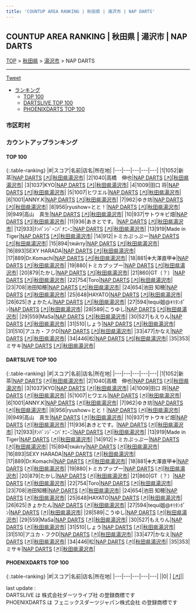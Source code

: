 ```yaml
---
title: 'COUNTUP AREA RANKING | 秋田県 | 湯沢市 | NAP DARTS'
---
```

## COUNTUP AREA RANKING | 秋田県 | 湯沢市 | NAP DARTS

[TOP](/darts/rank/) > [秋田県](/darts/rank/秋田県/) > [湯沢市](/darts/rank/秋田県/湯沢市/) > NAP DARTS

___

<a href="https://twitter.com/share?ref_src=twsrc%5Etfw" data-text="COUNTUP AREA RANKING | 秋田県湯沢市NAP DARTS" class="twitter-share-button" data-hashtags="DARTSLIVE,PHOENIXDARTS,darts,ダーツ" data-show-count="false">Tweet</a>

* [ランキング](#カウントアップランキング)
    * [TOP 100](#top-100)
    * [DARTSLIVE TOP 100](#dartslive-top-100)
    * [PHOENIXDARTS TOP 100](#phoenixdarts-top-100)

### 市区町村

<ul>

</ul>

### カウントアップランキング

#### TOP 100



{:.table-ranking}
|#|スコア|名前|店名|所在地|
|---|---|---|---|---|
|1|1052|<span class="rank-name-dl">新茶</span>|<a href="/darts/rank/shops/8ea79eb74c854d7d0d9b047a20a7ba1e.html">NAP DARTS</a> <a href="https://search.dartslive.com/jp/shop/8ea79eb74c854d7d0d9b047a20a7ba1e">[↗]</a>|<a href="/darts/rank/秋田県/湯沢市">秋田県湯沢市</a>|
|2|1040|<span class="rank-name-dl">高橋　伸也</span>|<a href="/darts/rank/shops/8ea79eb74c854d7d0d9b047a20a7ba1e.html">NAP DARTS</a> <a href="https://search.dartslive.com/jp/shop/8ea79eb74c854d7d0d9b047a20a7ba1e">[↗]</a>|<a href="/darts/rank/秋田県/湯沢市">秋田県湯沢市</a>|
|3|1037|<span class="rank-name-dl">KYO</span>|<a href="/darts/rank/shops/8ea79eb74c854d7d0d9b047a20a7ba1e.html">NAP DARTS</a> <a href="https://search.dartslive.com/jp/shop/8ea79eb74c854d7d0d9b047a20a7ba1e">[↗]</a>|<a href="/darts/rank/秋田県/湯沢市">秋田県湯沢市</a>|
|4|1009|<span class="rank-name-dl">田口 将</span>|<a href="/darts/rank/shops/8ea79eb74c854d7d0d9b047a20a7ba1e.html">NAP DARTS</a> <a href="https://search.dartslive.com/jp/shop/8ea79eb74c854d7d0d9b047a20a7ba1e">[↗]</a>|<a href="/darts/rank/秋田県/湯沢市">秋田県湯沢市</a>|
|5|1007|<span class="rank-name-dl">ヒワエル</span>|<a href="/darts/rank/shops/8ea79eb74c854d7d0d9b047a20a7ba1e.html">NAP DARTS</a> <a href="https://search.dartslive.com/jp/shop/8ea79eb74c854d7d0d9b047a20a7ba1e">[↗]</a>|<a href="/darts/rank/秋田県/湯沢市">秋田県湯沢市</a>|
|6|1001|<span class="rank-name-dl">ANNY.K</span>|<a href="/darts/rank/shops/8ea79eb74c854d7d0d9b047a20a7ba1e.html">NAP DARTS</a> <a href="https://search.dartslive.com/jp/shop/8ea79eb74c854d7d0d9b047a20a7ba1e">[↗]</a>|<a href="/darts/rank/秋田県/湯沢市">秋田県湯沢市</a>|
|7|962|<span class="rank-name-dl">ゆき坊</span>|<a href="/darts/rank/shops/8ea79eb74c854d7d0d9b047a20a7ba1e.html">NAP DARTS</a> <a href="https://search.dartslive.com/jp/shop/8ea79eb74c854d7d0d9b047a20a7ba1e">[↗]</a>|<a href="/darts/rank/秋田県/湯沢市">秋田県湯沢市</a>|
|8|956|<span class="rank-name-dl">ryushow=とと！</span>|<a href="/darts/rank/shops/8ea79eb74c854d7d0d9b047a20a7ba1e.html">NAP DARTS</a> <a href="https://search.dartslive.com/jp/shop/8ea79eb74c854d7d0d9b047a20a7ba1e">[↗]</a>|<a href="/darts/rank/秋田県/湯沢市">秋田県湯沢市</a>|
|9|949|<span class="rank-name-dl">高山　真生</span>|<a href="/darts/rank/shops/8ea79eb74c854d7d0d9b047a20a7ba1e.html">NAP DARTS</a> <a href="https://search.dartslive.com/jp/shop/8ea79eb74c854d7d0d9b047a20a7ba1e">[↗]</a>|<a href="/darts/rank/秋田県/湯沢市">秋田県湯沢市</a>|
|10|937|<span class="rank-name-dl">サトウキビ畑</span>|<a href="/darts/rank/shops/8ea79eb74c854d7d0d9b047a20a7ba1e.html">NAP DARTS</a> <a href="https://search.dartslive.com/jp/shop/8ea79eb74c854d7d0d9b047a20a7ba1e">[↗]</a>|<a href="/darts/rank/秋田県/湯沢市">秋田県湯沢市</a>|
|11|936|<span class="rank-name-dl">あきとです。</span>|<a href="/darts/rank/shops/8ea79eb74c854d7d0d9b047a20a7ba1e.html">NAP DARTS</a> <a href="https://search.dartslive.com/jp/shop/8ea79eb74c854d7d0d9b047a20a7ba1e">[↗]</a>|<a href="/darts/rank/秋田県/湯沢市">秋田県湯沢市</a>|
|12|933|<span class="rank-name-dl">ﾁﾝﾊﾟﾝｼﾞｰﾆﾊﾞﾅﾆｰﾆ</span>|<a href="/darts/rank/shops/8ea79eb74c854d7d0d9b047a20a7ba1e.html">NAP DARTS</a> <a href="https://search.dartslive.com/jp/shop/8ea79eb74c854d7d0d9b047a20a7ba1e">[↗]</a>|<a href="/darts/rank/秋田県/湯沢市">秋田県湯沢市</a>|
|13|919|<span class="rank-name-dl">Made in Tiger</span>|<a href="/darts/rank/shops/8ea79eb74c854d7d0d9b047a20a7ba1e.html">NAP DARTS</a> <a href="https://search.dartslive.com/jp/shop/8ea79eb74c854d7d0d9b047a20a7ba1e">[↗]</a>|<a href="/darts/rank/秋田県/湯沢市">秋田県湯沢市</a>|
|14|912|<span class="rank-name-dl">トミカぷっぷー</span>|<a href="/darts/rank/shops/8ea79eb74c854d7d0d9b047a20a7ba1e.html">NAP DARTS</a> <a href="https://search.dartslive.com/jp/shop/8ea79eb74c854d7d0d9b047a20a7ba1e">[↗]</a>|<a href="/darts/rank/秋田県/湯沢市">秋田県湯沢市</a>|
|15|894|<span class="rank-name-dl">τяιйιτу</span>|<a href="/darts/rank/shops/8ea79eb74c854d7d0d9b047a20a7ba1e.html">NAP DARTS</a> <a href="https://search.dartslive.com/jp/shop/8ea79eb74c854d7d0d9b047a20a7ba1e">[↗]</a>|<a href="/darts/rank/秋田県/湯沢市">秋田県湯沢市</a>|
|16|893|<span class="rank-name-dl">SEXY HARADA</span>|<a href="/darts/rank/shops/8ea79eb74c854d7d0d9b047a20a7ba1e.html">NAP DARTS</a> <a href="https://search.dartslive.com/jp/shop/8ea79eb74c854d7d0d9b047a20a7ba1e">[↗]</a>|<a href="/darts/rank/秋田県/湯沢市">秋田県湯沢市</a>|
|17|889|<span class="rank-name-dl">Dr.Komachi</span>|<a href="/darts/rank/shops/8ea79eb74c854d7d0d9b047a20a7ba1e.html">NAP DARTS</a> <a href="https://search.dartslive.com/jp/shop/8ea79eb74c854d7d0d9b047a20a7ba1e">[↗]</a>|<a href="/darts/rank/秋田県/湯沢市">秋田県湯沢市</a>|
|18|881|<span class="rank-name-dl">✙大澤直甲✙</span>|<a href="/darts/rank/shops/8ea79eb74c854d7d0d9b047a20a7ba1e.html">NAP DARTS</a> <a href="https://search.dartslive.com/jp/shop/8ea79eb74c854d7d0d9b047a20a7ba1e">[↗]</a>|<a href="/darts/rank/秋田県/湯沢市">秋田県湯沢市</a>|
|19|880|<span class="rank-name-dl">トミカプップー</span>|<a href="/darts/rank/shops/8ea79eb74c854d7d0d9b047a20a7ba1e.html">NAP DARTS</a> <a href="https://search.dartslive.com/jp/shop/8ea79eb74c854d7d0d9b047a20a7ba1e">[↗]</a>|<a href="/darts/rank/秋田県/湯沢市">秋田県湯沢市</a>|
|20|879|<span class="rank-name-dl">たかし</span>|<a href="/darts/rank/shops/8ea79eb74c854d7d0d9b047a20a7ba1e.html">NAP DARTS</a> <a href="https://search.dartslive.com/jp/shop/8ea79eb74c854d7d0d9b047a20a7ba1e">[↗]</a>|<a href="/darts/rank/秋田県/湯沢市">秋田県湯沢市</a>|
|21|860|<span class="rank-name-dl">GT（？）</span>|<a href="/darts/rank/shops/8ea79eb74c854d7d0d9b047a20a7ba1e.html">NAP DARTS</a> <a href="https://search.dartslive.com/jp/shop/8ea79eb74c854d7d0d9b047a20a7ba1e">[↗]</a>|<a href="/darts/rank/秋田県/湯沢市">秋田県湯沢市</a>|
|22|754|<span class="rank-name-dl">Toro</span>|<a href="/darts/rank/shops/8ea79eb74c854d7d0d9b047a20a7ba1e.html">NAP DARTS</a> <a href="https://search.dartslive.com/jp/shop/8ea79eb74c854d7d0d9b047a20a7ba1e">[↗]</a>|<a href="/darts/rank/秋田県/湯沢市">秋田県湯沢市</a>|
|23|708|<span class="rank-name-dl">池田知穂</span>|<a href="/darts/rank/shops/8ea79eb74c854d7d0d9b047a20a7ba1e.html">NAP DARTS</a> <a href="https://search.dartslive.com/jp/shop/8ea79eb74c854d7d0d9b047a20a7ba1e">[↗]</a>|<a href="/darts/rank/秋田県/湯沢市">秋田県湯沢市</a>|
|24|654|<span class="rank-name-dl">池田 知穂</span>|<a href="/darts/rank/shops/8ea79eb74c854d7d0d9b047a20a7ba1e.html">NAP DARTS</a> <a href="https://search.dartslive.com/jp/shop/8ea79eb74c854d7d0d9b047a20a7ba1e">[↗]</a>|<a href="/darts/rank/秋田県/湯沢市">秋田県湯沢市</a>|
|25|648|<span class="rank-name-dl">HAYATO</span>|<a href="/darts/rank/shops/8ea79eb74c854d7d0d9b047a20a7ba1e.html">NAP DARTS</a> <a href="https://search.dartslive.com/jp/shop/8ea79eb74c854d7d0d9b047a20a7ba1e">[↗]</a>|<a href="/darts/rank/秋田県/湯沢市">秋田県湯沢市</a>|
|26|625|<span class="rank-name-dl">きょかたん</span>|<a href="/darts/rank/shops/8ea79eb74c854d7d0d9b047a20a7ba1e.html">NAP DARTS</a> <a href="https://search.dartslive.com/jp/shop/8ea79eb74c854d7d0d9b047a20a7ba1e">[↗]</a>|<a href="/darts/rank/秋田県/湯沢市">秋田県湯沢市</a>|
|27|594|<span class="rank-name-dl">tequi姐@ｷﾘﾀﾝﾎﾟﾝ</span>|<a href="/darts/rank/shops/8ea79eb74c854d7d0d9b047a20a7ba1e.html">NAP DARTS</a> <a href="https://search.dartslive.com/jp/shop/8ea79eb74c854d7d0d9b047a20a7ba1e">[↗]</a>|<a href="/darts/rank/秋田県/湯沢市">秋田県湯沢市</a>|
|28|589|<span class="rank-name-dl">こうゆし</span>|<a href="/darts/rank/shops/8ea79eb74c854d7d0d9b047a20a7ba1e.html">NAP DARTS</a> <a href="https://search.dartslive.com/jp/shop/8ea79eb74c854d7d0d9b047a20a7ba1e">[↗]</a>|<a href="/darts/rank/秋田県/湯沢市">秋田県湯沢市</a>|
|29|559|<span class="rank-name-dl">MaSa</span>|<a href="/darts/rank/shops/8ea79eb74c854d7d0d9b047a20a7ba1e.html">NAP DARTS</a> <a href="https://search.dartslive.com/jp/shop/8ea79eb74c854d7d0d9b047a20a7ba1e">[↗]</a>|<a href="/darts/rank/秋田県/湯沢市">秋田県湯沢市</a>|
|30|527|<span class="rank-name-dl">もえりん</span>|<a href="/darts/rank/shops/8ea79eb74c854d7d0d9b047a20a7ba1e.html">NAP DARTS</a> <a href="https://search.dartslive.com/jp/shop/8ea79eb74c854d7d0d9b047a20a7ba1e">[↗]</a>|<a href="/darts/rank/秋田県/湯沢市">秋田県湯沢市</a>|
|31|510|<span class="rank-name-dl">しょう</span>|<a href="/darts/rank/shops/8ea79eb74c854d7d0d9b047a20a7ba1e.html">NAP DARTS</a> <a href="https://search.dartslive.com/jp/shop/8ea79eb74c854d7d0d9b047a20a7ba1e">[↗]</a>|<a href="/darts/rank/秋田県/湯沢市">秋田県湯沢市</a>|
|31|510|<span class="rank-name-dl">アユカ・フクD</span>|<a href="/darts/rank/shops/8ea79eb74c854d7d0d9b047a20a7ba1e.html">NAP DARTS</a> <a href="https://search.dartslive.com/jp/shop/8ea79eb74c854d7d0d9b047a20a7ba1e">[↗]</a>|<a href="/darts/rank/秋田県/湯沢市">秋田県湯沢市</a>|
|33|477|<span class="rank-name-dl">かなえ</span>|<a href="/darts/rank/shops/8ea79eb74c854d7d0d9b047a20a7ba1e.html">NAP DARTS</a> <a href="https://search.dartslive.com/jp/shop/8ea79eb74c854d7d0d9b047a20a7ba1e">[↗]</a>|<a href="/darts/rank/秋田県/湯沢市">秋田県湯沢市</a>|
|34|446|<span class="rank-name-dl">松</span>|<a href="/darts/rank/shops/8ea79eb74c854d7d0d9b047a20a7ba1e.html">NAP DARTS</a> <a href="https://search.dartslive.com/jp/shop/8ea79eb74c854d7d0d9b047a20a7ba1e">[↗]</a>|<a href="/darts/rank/秋田県/湯沢市">秋田県湯沢市</a>|
|35|353|<span class="rank-name-dl">ミサキ</span>|<a href="/darts/rank/shops/8ea79eb74c854d7d0d9b047a20a7ba1e.html">NAP DARTS</a> <a href="https://search.dartslive.com/jp/shop/8ea79eb74c854d7d0d9b047a20a7ba1e">[↗]</a>|<a href="/darts/rank/秋田県/湯沢市">秋田県湯沢市</a>|


#### DARTSLIVE TOP 100



{:.table-ranking}
|#|スコア|名前|店名|所在地|
|---|---|---|---|---|
|1|1052|<span class="rank-name-dl">新茶</span>|<a href="/darts/rank/shops/8ea79eb74c854d7d0d9b047a20a7ba1e.html">NAP DARTS</a> <a href="https://search.dartslive.com/jp/shop/8ea79eb74c854d7d0d9b047a20a7ba1e">[↗]</a>|<a href="/darts/rank/秋田県/湯沢市">秋田県湯沢市</a>|
|2|1040|<span class="rank-name-dl">高橋　伸也</span>|<a href="/darts/rank/shops/8ea79eb74c854d7d0d9b047a20a7ba1e.html">NAP DARTS</a> <a href="https://search.dartslive.com/jp/shop/8ea79eb74c854d7d0d9b047a20a7ba1e">[↗]</a>|<a href="/darts/rank/秋田県/湯沢市">秋田県湯沢市</a>|
|3|1037|<span class="rank-name-dl">KYO</span>|<a href="/darts/rank/shops/8ea79eb74c854d7d0d9b047a20a7ba1e.html">NAP DARTS</a> <a href="https://search.dartslive.com/jp/shop/8ea79eb74c854d7d0d9b047a20a7ba1e">[↗]</a>|<a href="/darts/rank/秋田県/湯沢市">秋田県湯沢市</a>|
|4|1009|<span class="rank-name-dl">田口 将</span>|<a href="/darts/rank/shops/8ea79eb74c854d7d0d9b047a20a7ba1e.html">NAP DARTS</a> <a href="https://search.dartslive.com/jp/shop/8ea79eb74c854d7d0d9b047a20a7ba1e">[↗]</a>|<a href="/darts/rank/秋田県/湯沢市">秋田県湯沢市</a>|
|5|1007|<span class="rank-name-dl">ヒワエル</span>|<a href="/darts/rank/shops/8ea79eb74c854d7d0d9b047a20a7ba1e.html">NAP DARTS</a> <a href="https://search.dartslive.com/jp/shop/8ea79eb74c854d7d0d9b047a20a7ba1e">[↗]</a>|<a href="/darts/rank/秋田県/湯沢市">秋田県湯沢市</a>|
|6|1001|<span class="rank-name-dl">ANNY.K</span>|<a href="/darts/rank/shops/8ea79eb74c854d7d0d9b047a20a7ba1e.html">NAP DARTS</a> <a href="https://search.dartslive.com/jp/shop/8ea79eb74c854d7d0d9b047a20a7ba1e">[↗]</a>|<a href="/darts/rank/秋田県/湯沢市">秋田県湯沢市</a>|
|7|962|<span class="rank-name-dl">ゆき坊</span>|<a href="/darts/rank/shops/8ea79eb74c854d7d0d9b047a20a7ba1e.html">NAP DARTS</a> <a href="https://search.dartslive.com/jp/shop/8ea79eb74c854d7d0d9b047a20a7ba1e">[↗]</a>|<a href="/darts/rank/秋田県/湯沢市">秋田県湯沢市</a>|
|8|956|<span class="rank-name-dl">ryushow=とと！</span>|<a href="/darts/rank/shops/8ea79eb74c854d7d0d9b047a20a7ba1e.html">NAP DARTS</a> <a href="https://search.dartslive.com/jp/shop/8ea79eb74c854d7d0d9b047a20a7ba1e">[↗]</a>|<a href="/darts/rank/秋田県/湯沢市">秋田県湯沢市</a>|
|9|949|<span class="rank-name-dl">高山　真生</span>|<a href="/darts/rank/shops/8ea79eb74c854d7d0d9b047a20a7ba1e.html">NAP DARTS</a> <a href="https://search.dartslive.com/jp/shop/8ea79eb74c854d7d0d9b047a20a7ba1e">[↗]</a>|<a href="/darts/rank/秋田県/湯沢市">秋田県湯沢市</a>|
|10|937|<span class="rank-name-dl">サトウキビ畑</span>|<a href="/darts/rank/shops/8ea79eb74c854d7d0d9b047a20a7ba1e.html">NAP DARTS</a> <a href="https://search.dartslive.com/jp/shop/8ea79eb74c854d7d0d9b047a20a7ba1e">[↗]</a>|<a href="/darts/rank/秋田県/湯沢市">秋田県湯沢市</a>|
|11|936|<span class="rank-name-dl">あきとです。</span>|<a href="/darts/rank/shops/8ea79eb74c854d7d0d9b047a20a7ba1e.html">NAP DARTS</a> <a href="https://search.dartslive.com/jp/shop/8ea79eb74c854d7d0d9b047a20a7ba1e">[↗]</a>|<a href="/darts/rank/秋田県/湯沢市">秋田県湯沢市</a>|
|12|933|<span class="rank-name-dl">ﾁﾝﾊﾟﾝｼﾞｰﾆﾊﾞﾅﾆｰﾆ</span>|<a href="/darts/rank/shops/8ea79eb74c854d7d0d9b047a20a7ba1e.html">NAP DARTS</a> <a href="https://search.dartslive.com/jp/shop/8ea79eb74c854d7d0d9b047a20a7ba1e">[↗]</a>|<a href="/darts/rank/秋田県/湯沢市">秋田県湯沢市</a>|
|13|919|<span class="rank-name-dl">Made in Tiger</span>|<a href="/darts/rank/shops/8ea79eb74c854d7d0d9b047a20a7ba1e.html">NAP DARTS</a> <a href="https://search.dartslive.com/jp/shop/8ea79eb74c854d7d0d9b047a20a7ba1e">[↗]</a>|<a href="/darts/rank/秋田県/湯沢市">秋田県湯沢市</a>|
|14|912|<span class="rank-name-dl">トミカぷっぷー</span>|<a href="/darts/rank/shops/8ea79eb74c854d7d0d9b047a20a7ba1e.html">NAP DARTS</a> <a href="https://search.dartslive.com/jp/shop/8ea79eb74c854d7d0d9b047a20a7ba1e">[↗]</a>|<a href="/darts/rank/秋田県/湯沢市">秋田県湯沢市</a>|
|15|894|<span class="rank-name-dl">τяιйιτу</span>|<a href="/darts/rank/shops/8ea79eb74c854d7d0d9b047a20a7ba1e.html">NAP DARTS</a> <a href="https://search.dartslive.com/jp/shop/8ea79eb74c854d7d0d9b047a20a7ba1e">[↗]</a>|<a href="/darts/rank/秋田県/湯沢市">秋田県湯沢市</a>|
|16|893|<span class="rank-name-dl">SEXY HARADA</span>|<a href="/darts/rank/shops/8ea79eb74c854d7d0d9b047a20a7ba1e.html">NAP DARTS</a> <a href="https://search.dartslive.com/jp/shop/8ea79eb74c854d7d0d9b047a20a7ba1e">[↗]</a>|<a href="/darts/rank/秋田県/湯沢市">秋田県湯沢市</a>|
|17|889|<span class="rank-name-dl">Dr.Komachi</span>|<a href="/darts/rank/shops/8ea79eb74c854d7d0d9b047a20a7ba1e.html">NAP DARTS</a> <a href="https://search.dartslive.com/jp/shop/8ea79eb74c854d7d0d9b047a20a7ba1e">[↗]</a>|<a href="/darts/rank/秋田県/湯沢市">秋田県湯沢市</a>|
|18|881|<span class="rank-name-dl">✙大澤直甲✙</span>|<a href="/darts/rank/shops/8ea79eb74c854d7d0d9b047a20a7ba1e.html">NAP DARTS</a> <a href="https://search.dartslive.com/jp/shop/8ea79eb74c854d7d0d9b047a20a7ba1e">[↗]</a>|<a href="/darts/rank/秋田県/湯沢市">秋田県湯沢市</a>|
|19|880|<span class="rank-name-dl">トミカプップー</span>|<a href="/darts/rank/shops/8ea79eb74c854d7d0d9b047a20a7ba1e.html">NAP DARTS</a> <a href="https://search.dartslive.com/jp/shop/8ea79eb74c854d7d0d9b047a20a7ba1e">[↗]</a>|<a href="/darts/rank/秋田県/湯沢市">秋田県湯沢市</a>|
|20|879|<span class="rank-name-dl">たかし</span>|<a href="/darts/rank/shops/8ea79eb74c854d7d0d9b047a20a7ba1e.html">NAP DARTS</a> <a href="https://search.dartslive.com/jp/shop/8ea79eb74c854d7d0d9b047a20a7ba1e">[↗]</a>|<a href="/darts/rank/秋田県/湯沢市">秋田県湯沢市</a>|
|21|860|<span class="rank-name-dl">GT（？）</span>|<a href="/darts/rank/shops/8ea79eb74c854d7d0d9b047a20a7ba1e.html">NAP DARTS</a> <a href="https://search.dartslive.com/jp/shop/8ea79eb74c854d7d0d9b047a20a7ba1e">[↗]</a>|<a href="/darts/rank/秋田県/湯沢市">秋田県湯沢市</a>|
|22|754|<span class="rank-name-dl">Toro</span>|<a href="/darts/rank/shops/8ea79eb74c854d7d0d9b047a20a7ba1e.html">NAP DARTS</a> <a href="https://search.dartslive.com/jp/shop/8ea79eb74c854d7d0d9b047a20a7ba1e">[↗]</a>|<a href="/darts/rank/秋田県/湯沢市">秋田県湯沢市</a>|
|23|708|<span class="rank-name-dl">池田知穂</span>|<a href="/darts/rank/shops/8ea79eb74c854d7d0d9b047a20a7ba1e.html">NAP DARTS</a> <a href="https://search.dartslive.com/jp/shop/8ea79eb74c854d7d0d9b047a20a7ba1e">[↗]</a>|<a href="/darts/rank/秋田県/湯沢市">秋田県湯沢市</a>|
|24|654|<span class="rank-name-dl">池田 知穂</span>|<a href="/darts/rank/shops/8ea79eb74c854d7d0d9b047a20a7ba1e.html">NAP DARTS</a> <a href="https://search.dartslive.com/jp/shop/8ea79eb74c854d7d0d9b047a20a7ba1e">[↗]</a>|<a href="/darts/rank/秋田県/湯沢市">秋田県湯沢市</a>|
|25|648|<span class="rank-name-dl">HAYATO</span>|<a href="/darts/rank/shops/8ea79eb74c854d7d0d9b047a20a7ba1e.html">NAP DARTS</a> <a href="https://search.dartslive.com/jp/shop/8ea79eb74c854d7d0d9b047a20a7ba1e">[↗]</a>|<a href="/darts/rank/秋田県/湯沢市">秋田県湯沢市</a>|
|26|625|<span class="rank-name-dl">きょかたん</span>|<a href="/darts/rank/shops/8ea79eb74c854d7d0d9b047a20a7ba1e.html">NAP DARTS</a> <a href="https://search.dartslive.com/jp/shop/8ea79eb74c854d7d0d9b047a20a7ba1e">[↗]</a>|<a href="/darts/rank/秋田県/湯沢市">秋田県湯沢市</a>|
|27|594|<span class="rank-name-dl">tequi姐@ｷﾘﾀﾝﾎﾟﾝ</span>|<a href="/darts/rank/shops/8ea79eb74c854d7d0d9b047a20a7ba1e.html">NAP DARTS</a> <a href="https://search.dartslive.com/jp/shop/8ea79eb74c854d7d0d9b047a20a7ba1e">[↗]</a>|<a href="/darts/rank/秋田県/湯沢市">秋田県湯沢市</a>|
|28|589|<span class="rank-name-dl">こうゆし</span>|<a href="/darts/rank/shops/8ea79eb74c854d7d0d9b047a20a7ba1e.html">NAP DARTS</a> <a href="https://search.dartslive.com/jp/shop/8ea79eb74c854d7d0d9b047a20a7ba1e">[↗]</a>|<a href="/darts/rank/秋田県/湯沢市">秋田県湯沢市</a>|
|29|559|<span class="rank-name-dl">MaSa</span>|<a href="/darts/rank/shops/8ea79eb74c854d7d0d9b047a20a7ba1e.html">NAP DARTS</a> <a href="https://search.dartslive.com/jp/shop/8ea79eb74c854d7d0d9b047a20a7ba1e">[↗]</a>|<a href="/darts/rank/秋田県/湯沢市">秋田県湯沢市</a>|
|30|527|<span class="rank-name-dl">もえりん</span>|<a href="/darts/rank/shops/8ea79eb74c854d7d0d9b047a20a7ba1e.html">NAP DARTS</a> <a href="https://search.dartslive.com/jp/shop/8ea79eb74c854d7d0d9b047a20a7ba1e">[↗]</a>|<a href="/darts/rank/秋田県/湯沢市">秋田県湯沢市</a>|
|31|510|<span class="rank-name-dl">しょう</span>|<a href="/darts/rank/shops/8ea79eb74c854d7d0d9b047a20a7ba1e.html">NAP DARTS</a> <a href="https://search.dartslive.com/jp/shop/8ea79eb74c854d7d0d9b047a20a7ba1e">[↗]</a>|<a href="/darts/rank/秋田県/湯沢市">秋田県湯沢市</a>|
|31|510|<span class="rank-name-dl">アユカ・フクD</span>|<a href="/darts/rank/shops/8ea79eb74c854d7d0d9b047a20a7ba1e.html">NAP DARTS</a> <a href="https://search.dartslive.com/jp/shop/8ea79eb74c854d7d0d9b047a20a7ba1e">[↗]</a>|<a href="/darts/rank/秋田県/湯沢市">秋田県湯沢市</a>|
|33|477|<span class="rank-name-dl">かなえ</span>|<a href="/darts/rank/shops/8ea79eb74c854d7d0d9b047a20a7ba1e.html">NAP DARTS</a> <a href="https://search.dartslive.com/jp/shop/8ea79eb74c854d7d0d9b047a20a7ba1e">[↗]</a>|<a href="/darts/rank/秋田県/湯沢市">秋田県湯沢市</a>|
|34|446|<span class="rank-name-dl">松</span>|<a href="/darts/rank/shops/8ea79eb74c854d7d0d9b047a20a7ba1e.html">NAP DARTS</a> <a href="https://search.dartslive.com/jp/shop/8ea79eb74c854d7d0d9b047a20a7ba1e">[↗]</a>|<a href="/darts/rank/秋田県/湯沢市">秋田県湯沢市</a>|
|35|353|<span class="rank-name-dl">ミサキ</span>|<a href="/darts/rank/shops/8ea79eb74c854d7d0d9b047a20a7ba1e.html">NAP DARTS</a> <a href="https://search.dartslive.com/jp/shop/8ea79eb74c854d7d0d9b047a20a7ba1e">[↗]</a>|<a href="/darts/rank/秋田県/湯沢市">秋田県湯沢市</a>|


#### PHOENIXDARTS TOP 100



{:.table-ranking}
|#|スコア|名前|店名|所在地|
|---|---|---|---|---|
||0|<span class="rank-name-dl"> </span>|<a href="/darts/rank/shops/.html"></a> <a href="">[↗]</a>|<a href="/darts/rank//"></a>|


<div class="footer border-top border-gray-light mt-5 pt-3 text-right text-gray">
    last update : <span style="font-weight: italic" id="foot_last_modified"></span><br />
    DARTSLIVE は 株式会社ダーツライブ社 の登録商標です<br />
    PHOENIXDARTS は フェニックスダーツジャパン株式会社 の登録商標です<br />
</div>

<script src="https://cdnjs.cloudflare.com/ajax/libs/jquery.tablesorter/2.31.3/js/jquery.tablesorter.min.js" integrity="sha512-qzgd5cYSZcosqpzpn7zF2ZId8f/8CHmFKZ8j7mU4OUXTNRd5g+ZHBPsgKEwoqxCtdQvExE5LprwwPAgoicguNg==" crossorigin="anonymous" referrerpolicy="no-referrer"></script>
<link rel="stylesheet" href="https://cdnjs.cloudflare.com/ajax/libs/jquery.tablesorter/2.31.3/css/theme.default.min.css" integrity="sha512-wghhOJkjQX0Lh3NSWvNKeZ0ZpNn+SPVXX1Qyc9OCaogADktxrBiBdKGDoqVUOyhStvMBmJQ8ZdMHiR3wuEq8+w==" crossorigin="anonymous" referrerpolicy="no-referrer" />
<script>
$(function() {
    $(".table-ranking").tablesorter({sortList:[[0, 0]]});
    $("#foot_last_modified").text(formatDate(new Date(document.lastModified), 'yyyy-MM-dd HH:mm:ss'));
});
</script>

<script async src="https://platform.twitter.com/widgets.js" charset="utf-8"></script>